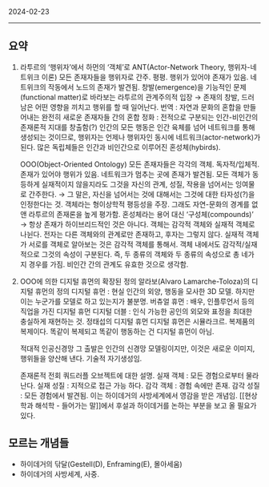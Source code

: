 

2024-02-23

----


## 요약
1. 라투르의 ‘행위자’에서 하먼의 ‘객체’로
	ANT(Actor-Network Theory, 행위자-네트위크 이론)
		모든 존재자들을 행위자로 간주. 평평. 행위가 있어야 존재가 있음. 네트위크의 작동에서 노드의 존재가 발견됨.
		창발(emergence)을 기능적인 문제(functional matter)로 바라보는 라투르의 관계주의적 입장 → 존재의 창발, 드러남은 어떤 영향을 끼치고 행위를 할 때 일어난다.
		번역 : 자연과 문화의 혼합을 만들어내는 완전히 새로운 존재자들 간의 혼합
		정화 : 전적으로 구분되는 인간-비인간의 존재론적 지대를 창출함(?)
		인간의 모든 행동은 인간 육체를 넘어 네트워크를 통해 생성되는 것이므로, 행위자는 언제나 행위자인 동시에 네트워크(actor-network)가 된다.
		많은 독립체들은 인간과 비인간으로 이루어진 혼성체(hybirds).

	OOO(Object-Oriented Ontology)
		모든 존재자들은 각각의 객체. 독자적/입체적. 존재가 있어야 행위가 있음. 네트워크가 멈추는 곳에 존재가 발견됨.
		모든 객체가 동등하게 실재적이지 않을지라도 그것을 자신의 관계, 성질, 작용을 넘어서는 잉여물로 간주한다. → 그 말은, 자신을 넘어서는 것에 대해서는 그것에 대한 타자성(?)을 인정한다는 것.
		객체라는 형이상학적 평등성을 주장.
		그래도 자연-문화의 경계를 없앤 라투르의 존재론을 높게 평가함.
		혼성체라는 용어 대신 ‘구성체(compounds)’ → 항상 존재가 하이브리드적인 것은 아니다.
		객체는 감각적 객체와 실재적 객체로 나뉜다. 전자는 다른 객체와의 관계로만 존재하고, 후자는 그렇지 않다.
		실재적 객체가 서로를 객체로 알아보는 것은 감각적 객체를 통해서.
		객체 내에서도 감각적/실재적으로 그것의 속성이 구분된다.
		즉, 두 종류의 객체와 두 종류의 속성으로 총 네가지 경우를 가짐.
		비인간 간의 관계도 유효한 것으로 생각함.
		
2. OOO에 의한 디지털 휴먼의 확장된 정의
	알라보(Alvaro Lamarche-Toloza)의 디지털 휴먼의 정의
		디지털 휴먼 : 현실 인간의 외양, 행동을 모사한 3D 모델. 하지만 이는 누군가를 모델로 하고 있는지가 불분명. 
		버츄얼 휴먼 : 배우, 인플루언서 등의 직업을 가진 디지털 휴먼
		디지털 더블 : 인식 가능한 공인의 외모와 표정을 최대한 충실하게 재현하는 것. 
	정태섭의 디지털 휴먼
		디지털 휴먼은 시뮬라크르. 복제품의 복제이다.
		똑같이 복제되고 똑같이 행동하는 건 디지털 휴먼이 아님.

	적대적 인공신경망
		그 출발은 인간의 신경망 모델링이지만, 이것은 새로운 이미지, 행위들을 양산해 낸다.
		기술적 자기생성임.

	존재론적 전회
		쿼드러플 오브젝트에 대한 설명. 
		실재 객체 : 모든 경험으로부터 물라난다. 
		실재 성질 : 지적으로 접근 가능 하다.
		감각 객체 : 경험 속에만 존재.
		감각 성질 : 모든 경험에서 발견됨. 
		이는 하이데거의 사방세계에서 영감을 받은 개념임.
		[[현상학과 해석학 - 들어가는 말]]에서 후설과 하이데거를 논하는 부분을 보고 올 필요가 있다.
		
		
		
		



## 모르는 개념들
- 하이데거의 닦달(Gestell(D), Enframing(E), 몰아세움)
- 하이데거의 사방세계, 사중. 